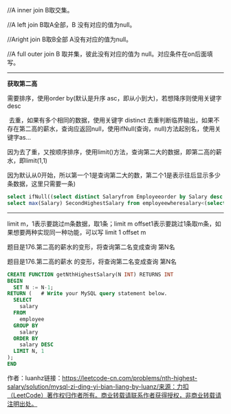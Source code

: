 //A inner join B取交集。

//A left join B取A全部，B 没有对应的值为null。

//Aright join B取B全部 A没有对应的值为null。

//A full outer join B 取并集，彼此没有对应的值为 null。对应条件在on后面填写。

-------------------------------

**获取第二高**

需要排序，使用order by(默认是升序 asc，即从小到大)，若想降序则使用关键字desc

​	去重，如果有多个相同的数据，使用关键字 distinct 去重判断临界输出，如果不存在第二高的薪水，查询应返回null，使用ifNull(查询，null)方法起别名，使用关键字as...

​	因为去了重，又按顺序排序，使用limit()方法，查询第二大的数据，即第二高的薪水，即limit(1,1) 

因为默认从0开始，所以第一个1是查询第二大的数，第二个1是表示往后显示多少条数据，这里只需要一条)

```sql
select ifNull((select distinct Salaryfrom Employeeorder by Salary desc limit 1,1),null) as SecondHightSalary
select max(Salary) SecondHighestSalary from employeewheresalary<(select max(salary) from employee)

```

--------

limit m，1表示要跳过m条数据，取1条；limit m offset1表示要跳过1条取m条，如果想要两种实现同一种功能，可以写 limit 1 offset m

题目是176.第二高的薪水的变形，将查询第二名变成查询 第N名

题目是176.第二高的薪水 的变形，将查询第二名变成查询 第N名



```sql
CREATE FUNCTION getNthHighestSalary(N INT) RETURNS INT
BEGIN
  SET N := N-1; 
RETURN (   # Write your MySQL query statement below.
  SELECT 
  	salary
  FROM
    employee
  GROUP BY
    salary
  ORDER BY
    salary DESC
  LIMIT N, 1 
);
END
```



 作者：luanhz链接：https://leetcode-cn.com/problems/nth-highest-salary/solution/mysql-zi-ding-yi-bian-liang-by-luanz/来源：力扣（LeetCode）著作权归作者所有。商业转载请联系作者获得授权，非商业转载请注明出处。